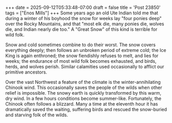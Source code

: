 +++
date = 2025-09-12T05:33:48-07:00
draft = false
title = 'Post 23850'
tags = ["Enos Mills"]
+++
Some years ago an old Ute Indian told me that during a winter of his boyhood the snow for weeks lay "four ponies deep" over the Rocky Mountains, and that "most elk die, many ponies die, wolves die, and Indian nearly die too." A "Great Snow" of this kind is terrible for wild folk.

Snow and cold sometimes combine to do their worst. The snow covers everything deeply; then follows an unbroken period of extreme cold; the Ice King is again enthroned; the snow fiendishly refuses to melt, and lies for weeks; the endurance of most wild folk becomes exhausted, and birds, herds, and wolves perish. Similar calamities used occasionally to afflict our primitive ancestors.

Over the vast Northwest a feature of the climate is the winter-annihilating Chinook wind. This occasionally saves the people of the wilds when other relief is impossible. The snowy earth is quickly transformed by this warm, dry wind. In a few hours conditions become summer-like. Fortunately, the Chinook often follows a blizzard. Many a time at the eleventh hour it has dramatically saved the waiting, suffering birds and rescued the snow-buried and starving folk of the wilds.

